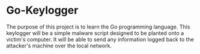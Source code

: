 # Go-Keylogger

The purpose of this project is to learn the Go programming language. This keylogger will be a simple malware script designed to be planted onto a victim's computer. It will be able to send any information logged back to the attacker's machine over the local network.